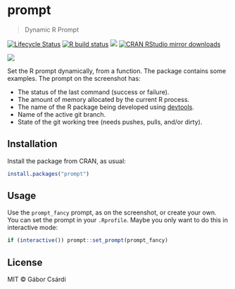
# prompt

> Dynamic R Prompt

<!-- badges: start -->
[![Lifecycle Status](https://lifecycle.r-lib.org/articles/figures/lifecycle-experimental.svg)](https://www.tidyverse.org/lifecycle/)
[![R build status](https://github.com/r-lib/prompt/workflows/R-CMD-check/badge.svg)](https://github.com/r-lib/prompt/actions)
[![](http://www.r-pkg.org/badges/version/prompt)](http://www.r-pkg.org/pkg/prompt)
[![CRAN RStudio mirror downloads](http://cranlogs.r-pkg.org/badges/prompt)](http://www.r-pkg.org/pkg/prompt)
<!-- badges: end -->

![](https://user-images.githubusercontent.com/660288/109298654-3b181a80-7834-11eb-985e-a8f58ff553c7.png)

Set the R prompt dynamically, from a function. The package contains some
examples. The prompt on the screenshot has:
* The status of the last command (success or failure).
* The amount of memory allocated by the current R process.
* The name of the R package being developed using
  [devtools](https://github.com/hadley/devtools).
* Name of the active git branch.
* State of the git working tree (needs pushes, pulls, and/or dirty).

## Installation

Install the package from CRAN, as usual:

```r
install.packages("prompt")
```

## Usage

Use the `prompt_fancy` prompt, as on the screenshot, or create your own.
You can set the prompt in your `.Rprofile`. Maybe you only want to do this
in interactive mode:

```r
if (interactive()) prompt::set_prompt(prompt_fancy)
```

## License

MIT © Gábor Csárdi
